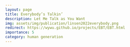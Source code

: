 ```yaml
---
layout: page
title: Everybody’s Talkin’
description: Let Me Talk as You Want
img: assets/img/publication/linsen2022everybody.png
redirect: https://wywu.github.io/projects/EBT/EBT.html
importance: 5
category: human generation
---
```


